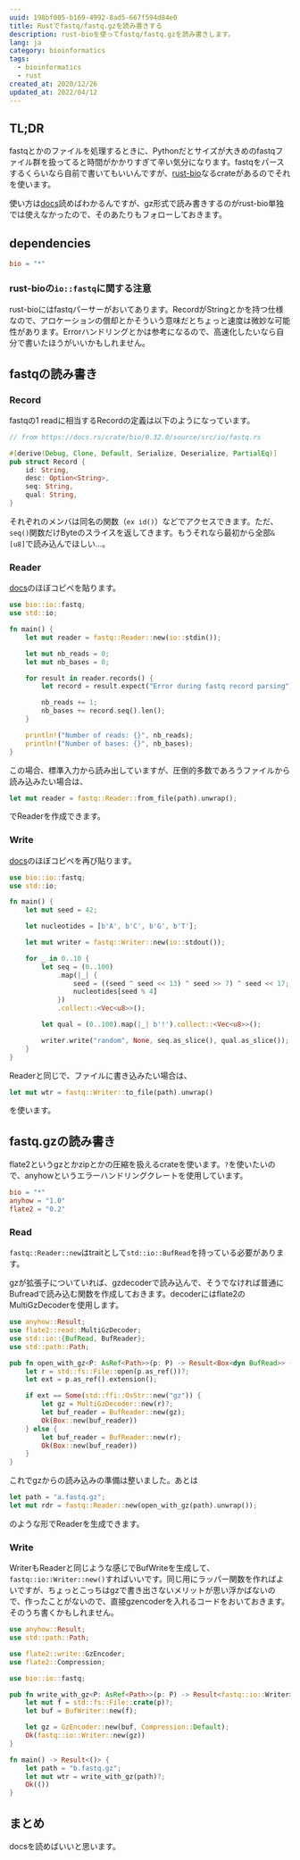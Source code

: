 ```yaml
---
uuid: 198bf005-b169-4992-8ad5-667f594d84e0
title: Rustでfastq/fastq.gzを読み書きする
description: rust-bioを使ってfastq/fastq.gzを読み書きします。
lang: ja
category: bioinformatics
tags:
  - bioinformatics
  - rust
created_at: 2020/12/26
updated_at: 2022/04/12
---
```


## TL;DR

fastqとかのファイルを処理するときに、Pythonだとサイズが大きめのfastqファイル群を扱ってると時間がかかりすぎて辛い気分になります。fastqをパースするくらいなら自前で書いてもいいんですが、[rust-bio](https://github.com/rust-bio/rust-bio)なるcrateがあるのでそれを使います。

使い方は[docs](https://docs.rs/bio/latest/bio/index.html)読めばわかるんですが、gz形式で読み書きするのがrust-bio単独では使えなかったので、そのあたりもフォローしておきます。

## dependencies

```toml:title=Cargo.toml
bio = "*"
```

### rust-bioの`io::fastq`に関する注意

rust-bioにはfastqパーサーがおいてあります。RecordがStringとかを持つ仕様なので、アロケーションの償却とかそういう意味だとちょっと速度は微妙な可能性があります。Errorハンドリングとかは参考になるので、高速化したいなら自分で書いたほうがいいかもしれません。

## fastqの読み書き

### Record

fastqの1 readに相当するRecordの定義は以下のようになっています。

```rust
// from https://docs.rs/crate/bio/0.32.0/source/src/io/fastq.rs

#[derive(Debug, Clone, Default, Serialize, Deserialize, PartialEq)]
pub struct Record {
    id: String,
    desc: Option<String>,
    seq: String,
    qual: String,
}
```

それぞれのメンバは同名の関数（`ex id()`）などでアクセスできます。ただ、`seq()`関数だけByteのスライスを返してきます。もうそれなら最初から全部`&[u8]`で読み込んでほしい...。

### Reader

[docs](https://docs.rs/bio/latest/bio/io/fastq/index.html)のほぼコピペを貼ります。

```rust
use bio::io::fastq;
use std::io;

fn main() {
    let mut reader = fastq::Reader::new(io::stdin());

    let mut nb_reads = 0;
    let mut nb_bases = 0;

    for result in reader.records() {
        let record = result.expect("Error during fastq record parsing");

        nb_reads += 1;
        nb_bases += record.seq().len();
    }

    println!("Number of reads: {}", nb_reads);
    println!("Number of bases: {}", nb_bases);
}
```

この場合、標準入力から読み出していますが、圧倒的多数であろうファイルから読み込みたい場合は、

```rust
let mut reader = fastq::Reader::from_file(path).unwrap();
```

でReaderを作成できます。

### Write

[docs](https://docs.rs/bio/latest/bio/io/fastq/index.html)のほぼコピペを再び貼ります。

```rust
use bio::io::fastq;
use std::io;

fn main() {
    let mut seed = 42;

    let nucleotides = [b'A', b'C', b'G', b'T'];

    let mut writer = fastq::Writer::new(io::stdout());

    for _ in 0..10 {
        let seq = (0..100)
            .map(|_| {
                seed = ((seed ^ seed << 13) ^ seed >> 7) ^ seed << 17; // don't use this random generator
                nucleotides[seed % 4]
            })
            .collect::<Vec<u8>>();

        let qual = (0..100).map(|_| b'!').collect::<Vec<u8>>();

        writer.write("random", None, seq.as_slice(), qual.as_slice());
    }
}
```

Readerと同じで、ファイルに書き込みたい場合は、

```rust
let mut wtr = fastq::Writer::to_file(path).unwrap()
```

を使います。

## fastq.gzの読み書き

flate2というgzとかzipとかの圧縮を扱えるcrateを使います。`?`を使いたいので、anyhowというエラーハンドリングクレートを使用しています。

```toml:title=Cargo.toml
bio = "*"
anyhow = "1.0"
flate2 = "0.2"
```

### Read

`fastq::Reader::new`はtraitとして`std::io::BufRead`を持っている必要があります。

gzが拡張子についていれば、gzdecoderで読み込んで、そうでなければ普通にBufreadで読み込む関数を作成しておきます。decoderにはflate2のMultiGzDecoderを使用します。

```rust
use anyhow::Result;
use flate2::read::MultiGzDecoder;
use std::io::{BufRead, BufReader};
use std::path::Path;

pub fn open_with_gz<P: AsRef<Path>>(p: P) -> Result<Box<dyn BufRead>> {
    let r = std::fs::File::open(p.as_ref())?;
    let ext = p.as_ref().extension();

    if ext == Some(std::ffi::OsStr::new("gz")) {
        let gz = MultiGzDecoder::new(r)?;
        let buf_reader = BufReader::new(gz);
        Ok(Box::new(buf_reader))
    } else {
        let buf_reader = BufReader::new(r);
        Ok(Box::new(buf_reader))
    }
}
```

これでgzからの読み込みの準備は整いました。あとは

```rust
let path = "a.fastq.gz";
let mut rdr = fastq::Reader::new(open_with_gz(path).unwrap());
```

のような形でReaderを生成できます。

### Write

WriterもReaderと同じような感じでBufWriteを生成して、`fastq::io::Writer::new()`すればいいです。同じ用にラッパー関数を作ればよいですが、ちょっとこっちはgzで書き出さないメリットが思い浮かばないので、作ったことがないので、直接gzencoderを入れるコードをおいておきます。そのうち書くかもしれません。

```rust
use anyhow::Result;
use std::path::Path;

use flate2::write::GzEncoder;
use flate2::Compression;

use bio::io::fastq;

pub fn write_with_gz<P: AsRef<Path>>(p: P) -> Result<fastq::io::Writer> {
    let mut f = std::fs::File::crate(p)?;
    let buf = BufWriter::new(f);

    let gz = GzEncoder::new(buf, Compression::Default);
    Ok(fastq::io::Writer::new(gz))
}

fn main() -> Result<()> {
    let path = "b.fastq.gz";
    let mut wtr = write_with_gz(path)?;
    Ok(())
}
```

## まとめ

docsを読めばいいと思います。
